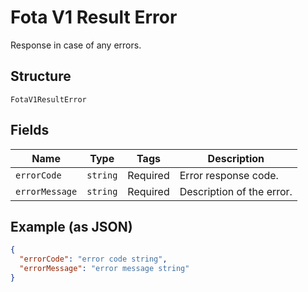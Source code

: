 
# Fota V1 Result Error

Response in case of any errors.

## Structure

`FotaV1ResultError`

## Fields

| Name | Type | Tags | Description |
|  --- | --- | --- | --- |
| `errorCode` | `string` | Required | Error response code. |
| `errorMessage` | `string` | Required | Description of the error. |

## Example (as JSON)

```json
{
  "errorCode": "error code string",
  "errorMessage": "error message string"
}
```

